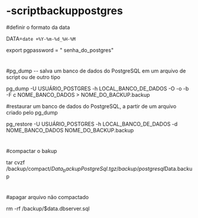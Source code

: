 # -scriptbackuppostgres
 #definir o formato da data

DATA=`date +%Y-%m-%d_%H-%M`
 
export pgpassword = " senha_do_postgres"

#

#pg_dump --  salva um banco de dados do PostgreSQL em um arquivo de script ou de outro tipo

pg_dump -U USUÁRIO_POSTGRES -h LOCAL_BANCO_DE_DADOS -O -o -b -F c NOME_BANCO_DADOS > NOME_DO_BACKUP.backup

#restaurar um banco de dados do PostgreSQL, a partir de um arquivo criado pelo pg_dump

pg_restore -U USUÁRIO_POSTGRES -h LOCAL_BANCO_DE_DADOS -d NOME_BANCO_DADOS NOME_DO_BACKUP.backup

#

#compactar o bakup

tar cvzf /backup/compact/$Data_backupPostgreSql.tgz /backup/postgresql$Data.backup
#
#apagar arquivo não compactado

rm -rf /backup/$data.dbserver.sql
